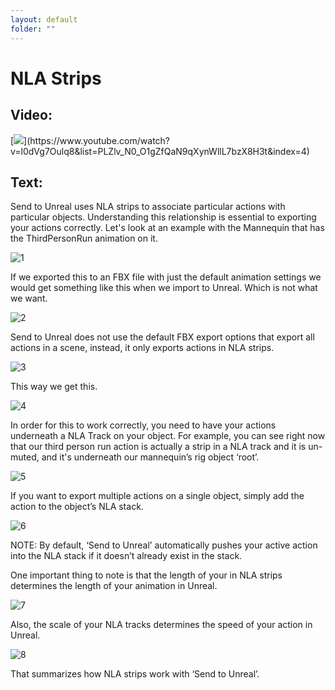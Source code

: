 ```yaml
---
layout: default
folder: ""
---
```


# NLA Strips
## Video:
[![](https://blender-tools-documentation.s3.amazonaws.com/send-to-unreal/videos/thumbnails/nla_tracks.png?)](https://www.youtube.com/watch?v=l0dVg7Oulq8&list=PLZlv_N0_O1gZfQaN9qXynWllL7bzX8H3t&index=4)

## Text:

Send to Unreal uses NLA strips to associate particular actions with particular objects. Understanding this relationship is essential to exporting your actions correctly. Let's look at an example with the Mannequin that has the ThirdPersonRun animation on it. 

![1](https://blender-tools-documentation.s3.amazonaws.com/send-to-unreal/images/nla_strips/1.png)

If we exported this to an FBX file with just the default animation settings we would get something like this when we import to Unreal. Which is not what we want.

![2](https://blender-tools-documentation.s3.amazonaws.com/send-to-unreal/images/nla_strips/2.png)

Send to Unreal does not use the default FBX export options that export all actions in a scene, instead, it only exports actions in NLA strips.

![3](https://blender-tools-documentation.s3.amazonaws.com/send-to-unreal/images/nla_strips/3.png)

This way we get this.

![4](https://blender-tools-documentation.s3.amazonaws.com/send-to-unreal/images/nla_strips/4.png)

In order for this to work correctly, you need to have your actions underneath a NLA Track on your object. For example, you can see right now that our third person run action is actually a strip in a NLA track and it is un-muted, and it's underneath our mannequin’s rig object ‘root’.

![5](https://blender-tools-documentation.s3.amazonaws.com/send-to-unreal/images/nla_strips/5.png)

If you want to export multiple actions on a single object, simply add the action to the object’s NLA stack.

![6](https://blender-tools-documentation.s3.amazonaws.com/send-to-unreal/images/nla_strips/6.png)

NOTE: By default, ‘Send to Unreal’ automatically pushes your active action into the NLA stack if it doesn’t already exist in the stack.

One important thing to note is that the length of your in NLA strips determines the length of your animation in Unreal.

![7](https://blender-tools-documentation.s3.amazonaws.com/send-to-unreal/images/nla_strips/7.png)

Also, the scale of your NLA tracks determines the speed of your action in Unreal.

![8](https://blender-tools-documentation.s3.amazonaws.com/send-to-unreal/images/nla_strips/8.png)

That summarizes how NLA strips work with ‘Send to Unreal’.
